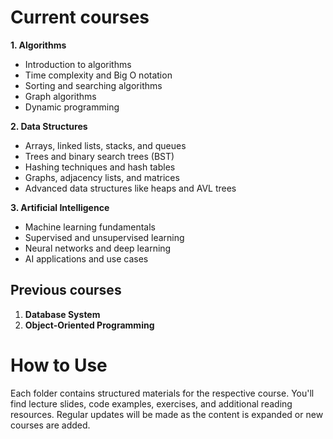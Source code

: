 # Current courses

**1. Algorithms**
- Introduction to algorithms
- Time complexity and Big O notation
- Sorting and searching algorithms
- Graph algorithms
- Dynamic programming

**2. Data Structures**
- Arrays, linked lists, stacks, and queues
- Trees and binary search trees (BST)
- Hashing techniques and hash tables
- Graphs, adjacency lists, and matrices
- Advanced data structures like heaps and AVL trees

**3. Artificial Intelligence**
- Machine learning fundamentals
- Supervised and unsupervised learning
- Neural networks and deep learning
- AI applications and use cases

## Previous courses
1. **Database System**
2. **Object-Oriented Programming**

# How to Use
Each folder contains structured materials for the respective course.
You'll find lecture slides, code examples, exercises, and additional reading resources.
Regular updates will be made as the content is expanded or new courses are added.
